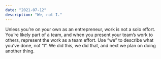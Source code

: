 ```yaml
---
date: "2021-07-12"
description: "We, not I."
---
```


Unless you’re on your own as an entrepreneur, work is not a solo effort. You’re likely part of a team, and when you present your team’s work to others, represent the work as a team effort. Use “we” to describe what you’ve done, not “I”. We did this, we did that, and next we plan on doing another thing. 